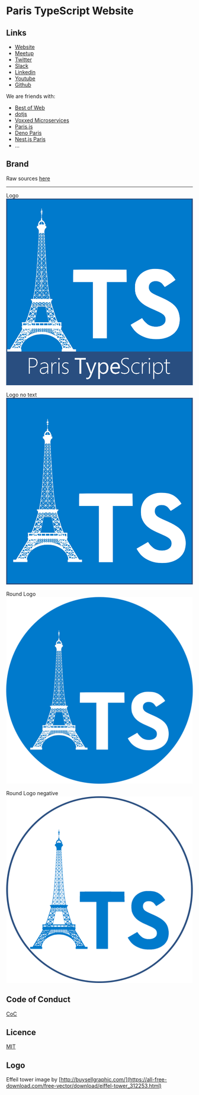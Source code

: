 # Paris TypeScript Website

## Links
- [Website](https://typescript.paris)
- [Meetup](https://www.meetup.com/Paris-Typescript/)
- [Twitter](https://twitter.com/ParisTypeScript)
- [Slack](https://slackin.typescript-paris.now.sh/)
- [Linkedin](https://www.linkedin.com/company/paris-typescript/)
- [Youtube](https://www.youtube.com/channel/UCoV7eLpMyIW1FSXwjk3nqIQ)
- [Github](https://github.com/ParisTypeScript)

We are friends with:
- [Best of Web](https://www.bestofweb.paris/)
- [dotjs](https://www.dotjs.io/)
- [Voxxed Microservices](https://voxxeddays.com/microservices/)
- [Paris.js](https://parisjs.org/)
- [Deno Paris](https://deno.paris)
- [Nest.js Paris](https://www.meetup.com/fr-FR/NestJS-Paris-Meetup/)
- ...

## Brand

Raw sources [here](img/)

<hr>

Logo
![logo](img/logo.png)

Logo no text
![logo](img/logo-no-text.png)

Round Logo
![round-logo](img/logo-round.png)

Round Logo negative
![round-logo-negative](img/logo-round-negative.png)

## Code of Conduct

[CoC](CODE_OF_CONDUCT.md)

## Licence

[MIT](LICENCE)

## Logo

Effeil tower image by [http://buysellgraphic.com/](https://all-free-download.com/free-vector/download/eiffel-tower_312253.html)
